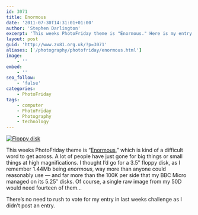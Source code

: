 ```yaml
---
id: 3071
title: Enormous
date: '2011-07-30T14:31:01+01:00'
author: 'Stephen Darlington'
excerpt: 'This weeks PhotoFriday theme is "Enormous." Here is my entry.'
layout: post
guid: 'http://www.zx81.org.uk/?p=3071'
aliases: ['/photography/photofriday/enormous.html']
image:
    - ''
embed:
    - ''
seo_follow:
    - 'false'
categories:
    - PhotoFriday
tags:
    - computer
    - PhotoFriday
    - Photography
    - technology
---
```


[![Floppy disk](https://i0.wp.com/farm7.static.flickr.com/6017/5990619462_83de68e2d6.jpg?resize=500%2C500)](http://www.flickr.com/photos/stephendarlington/5990619462/ "Floppy disk by stephendarlington, on Flickr")

This weeks PhotoFriday theme is “[Enormous](http://www.photofriday.com/archives/challenge/001105.php),” which is kind of a difficult word to get across. A lot of people have just gone for big things or small things at high magnifications. I thought I’d go for a 3.5″ floppy disk, as I remember 1.44Mb being *enormous*, way more than anyone could reasonably use — and far more than the 100K per side that my BBC Micro managed on its 5.25″ disks. Of course, a single raw image from my 50D would need fourteen of them…

There’s no need to rush to vote for my entry in last weeks challenge as I didn’t post an entry.